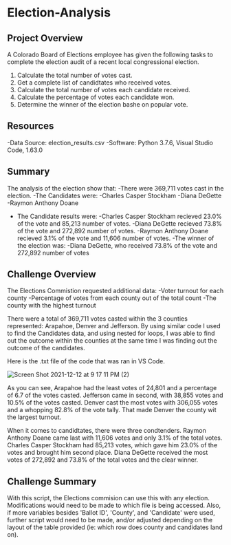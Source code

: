 # Election-Analysis

## Project Overview
A Colorado Board of Elections employee has given the following tasks to complete the election audit of a recent local congressional election.

1. Calculate the total number of votes cast.
2. Get a complete list of candidtates who received votes.
3. Calculate the total number of votes each candidate received.
4. Calculate the percentage of votes each candidate won.
5. Determine the winner of the election bashe on popular vote.

## Resources
-Data Source: election_results.csv
-Software: Python 3.7.6, Visual Studio Code, 1.63.0

## Summary
The analysis of the election show that:
-There were 369,711 votes cast in the election.
-The Candidates were:
  -Charles Casper Stockham
  -Diana DeGette
  -Raymon Anthony Doane
- The Candidate results were:
  -Charles Casper Stockham recieved 23.0% of the vote and 85,213 number of votes.
  -Diana DeGette recieved 73.8% of the vote and 272,892 number of votes.
  -Raymon Anthony Doane recieved 3.1% of the vote and 11,606 number of votes.
-The winner of the election was:
  -Diana DeGette, who received 73.8% of the vote and 272,892 number of votes
  
## Challenge Overview
The Elections Commistion requested additional data:
-Voter turnout for each county
-Percentage of votes from each county out of the total count
-The county with the highest turnout

There were a total of 369,711 votes casted within the 3 counties represented: Arapahoe, Denver and Jefferson. By using similar code I used to find the  Candidates data, and using nested for loops, I was able to find out the outcome within the counties at the same time I was finding out the outcome of the candidates. 

Here is the .txt file of the code that was ran in VS Code. 

![Screen Shot 2021-12-12 at 9 17 11 PM (2)](https://user-images.githubusercontent.com/93801125/145747304-dfbc1ed8-0b59-4883-a4c2-899186c44ae6.png)

As you can see, Arapahoe had the least votes of 24,801 and a percentage of 6.7 of the votes casted. Jefferson came in second, with 38,855 votes and 10.5% of the votes casted.  Denver cast the most votes with 306,055 votes and a whopping 82.8% of the vote tally.  That made Denver the county wit the largest turnout.

When it comes to candidtates, there were three condtenders. Raymon Anthony Doane came last with 11,606 votes and only 3.1% of the total votes. Charles Casper Stockham had 85,213 votes, which gave him 23.0% of the votes and brought him second place.  Diana DeGette received the most votes of 272,892 and 73.8% of the total votes and the clear winner.

## Challenge Summary

With this script, the Elections commision can use this with any election. Modifications would need to be made to which file is being accessed. Also, if more variables besides 'Ballot ID', 'County', and 'Candidate' were used, further script would need to be made, and/or adjusted depending on the layout of the table provided (ie: which row does county and candidates land on).
